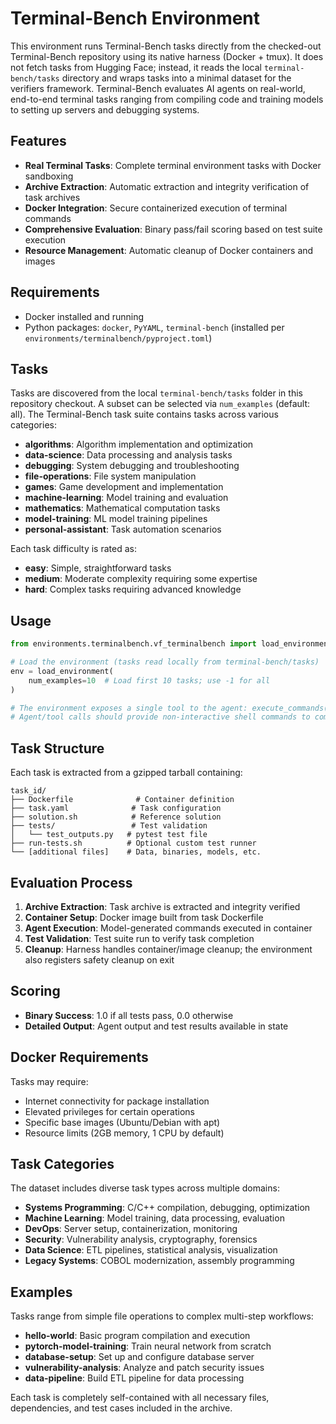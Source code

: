 # Terminal-Bench Environment

This environment runs Terminal-Bench tasks directly from the checked-out Terminal-Bench repository using its native harness (Docker + tmux). It does not fetch tasks from Hugging Face; instead, it reads the local `terminal-bench/tasks` directory and wraps tasks into a minimal dataset for the verifiers framework. Terminal-Bench evaluates AI agents on real-world, end-to-end terminal tasks ranging from compiling code and training models to setting up servers and debugging systems.

## Features

- **Real Terminal Tasks**: Complete terminal environment tasks with Docker sandboxing
- **Archive Extraction**: Automatic extraction and integrity verification of task archives
- **Docker Integration**: Secure containerized execution of terminal commands
- **Comprehensive Evaluation**: Binary pass/fail scoring based on test suite execution
- **Resource Management**: Automatic cleanup of Docker containers and images

## Requirements

- Docker installed and running
- Python packages: `docker`, `PyYAML`, `terminal-bench` (installed per `environments/terminalbench/pyproject.toml`)

## Tasks

Tasks are discovered from the local `terminal-bench/tasks` folder in this repository checkout. A subset can be selected via `num_examples` (default: all). The Terminal-Bench task suite contains tasks across various categories:

- **algorithms**: Algorithm implementation and optimization
- **data-science**: Data processing and analysis tasks  
- **debugging**: System debugging and troubleshooting
- **file-operations**: File system manipulation
- **games**: Game development and implementation
- **machine-learning**: Model training and evaluation
- **mathematics**: Mathematical computation tasks
- **model-training**: ML model training pipelines
- **personal-assistant**: Task automation scenarios

Each task difficulty is rated as:
- **easy**: Simple, straightforward tasks
- **medium**: Moderate complexity requiring some expertise
- **hard**: Complex tasks requiring advanced knowledge

## Usage

```python
from environments.terminalbench.vf_terminalbench import load_environment

# Load the environment (tasks read locally from terminal-bench/tasks)
env = load_environment(
    num_examples=10  # Load first 10 tasks; use -1 for all
)

# The environment exposes a single tool to the agent: execute_commands(commands: List[str], reasoning: str = "")
# Agent/tool calls should provide non-interactive shell commands to complete the task inside the container.
```

## Task Structure

Each task is extracted from a gzipped tarball containing:

```
task_id/
├── Dockerfile              # Container definition
├── task.yaml              # Task configuration  
├── solution.sh            # Reference solution
├── tests/                 # Test validation
│   └── test_outputs.py   # pytest test file
├── run-tests.sh          # Optional custom test runner
└── [additional files]    # Data, binaries, models, etc.
```

## Evaluation Process

1. **Archive Extraction**: Task archive is extracted and integrity verified
2. **Container Setup**: Docker image built from task Dockerfile
3. **Agent Execution**: Model-generated commands executed in container
4. **Test Validation**: Test suite run to verify task completion
5. **Cleanup**: Harness handles container/image cleanup; the environment also registers safety cleanup on exit

## Scoring

- **Binary Success**: 1.0 if all tests pass, 0.0 otherwise
- **Detailed Output**: Agent output and test results available in state

## Docker Requirements

Tasks may require:
- Internet connectivity for package installation
- Elevated privileges for certain operations
- Specific base images (Ubuntu/Debian with apt)
- Resource limits (2GB memory, 1 CPU by default)



## Task Categories

The dataset includes diverse task types across multiple domains:

- **Systems Programming**: C/C++ compilation, debugging, optimization
- **Machine Learning**: Model training, data processing, evaluation  
- **DevOps**: Server setup, containerization, monitoring
- **Security**: Vulnerability analysis, cryptography, forensics
- **Data Science**: ETL pipelines, statistical analysis, visualization
- **Legacy Systems**: COBOL modernization, assembly programming

## Examples

Tasks range from simple file operations to complex multi-step workflows:

- **hello-world**: Basic program compilation and execution
- **pytorch-model-training**: Train neural network from scratch
- **database-setup**: Set up and configure database server
- **vulnerability-analysis**: Analyze and patch security issues
- **data-pipeline**: Build ETL pipeline for data processing

Each task is completely self-contained with all necessary files, dependencies, and test cases included in the archive. 